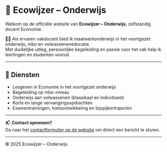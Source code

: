 # 🌱 Ecowijzer – Onderwijs

Welkom op de officiële website van **Ecowijzer – Onderwijs**, zelfstandig docent Economie.

👩‍🏫 Als ervaren vakdocent bied ik maatwerkonderwijs in het voortgezet onderwijs, mbo en volwasseneneducatie.  
Met duidelijke uitleg, persoonlijke begeleiding en passie voor het vak help ik leerlingen en studenten vooruit.

---

## 💼 Diensten

- Lesgeven in Economie in het voortgezet onderwijs 
- Begeleiding op mbo-niveau  
- Onderwijs aan volwassenen (klassikaal en individueel)  
- Korte en lange vervangingsopdrachten  
- Examentrainingen, toetsontwikkeling en bijspijkertrajecten  

---

📬 **Contact opnemen?**  
Ga naar het [contactformulier op de website](https://jouwgebruikersnaam.github.io/ecowijzer) om direct een bericht te sturen.

---

© 2025 Ecowijzer – Onderwijs  


